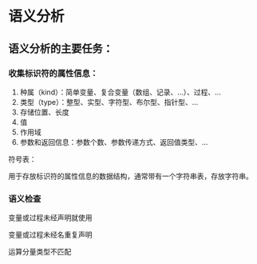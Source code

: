 # 语义分析

## 语义分析的主要任务：

### 收集标识符的属性信息：

1. 种属（kind）：简单变量、复合变量（数组、记录、...）、过程、...
2. 类型（type）：整型、实型、字符型、布尔型、指针型、...
3. 存储位置、长度
4. 值
5. 作用域
6. 参数和返回信息：参数个数、参数传递方式、返回值类型、...

符号表：

用于存放标识符的属性信息的数据结构，通常带有一个字符串表，存放字符串。

### 语义检查

变量或过程未经声明就使用

变量或过程未经名重复声明

运算分量类型不匹配

